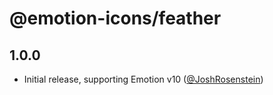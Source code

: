 # @emotion-icons/feather

## 1.0.0

- Initial release, supporting Emotion v10 ([@JoshRosenstein](https://github.com/JoshRosenstein))
